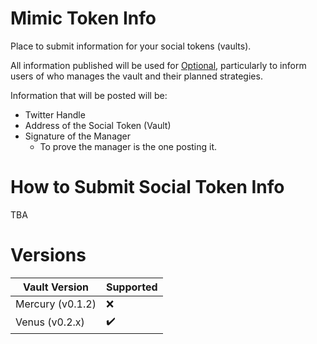 # Mimic Token Info

Place to submit information for your social tokens (vaults).

All information published will be used for [Optional](https://optional.finance), particularly to inform users of who manages the vault and their planned strategies.

Information that will be posted will be:
- Twitter Handle
- Address of the Social Token (Vault)
- Signature of the Manager
  - To prove the manager is the one posting it.

# How to Submit Social Token Info

TBA

# Versions

Vault Version | Supported
--------------|---------
Mercury (v0.1.2) | :x:
Venus (v0.2.x) | :heavy_check_mark:
